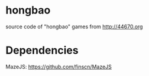 # hongbao
source code of "hongbao" games from http://44670.org

# Dependencies
MazeJS: https://github.com/finscn/MazeJS

